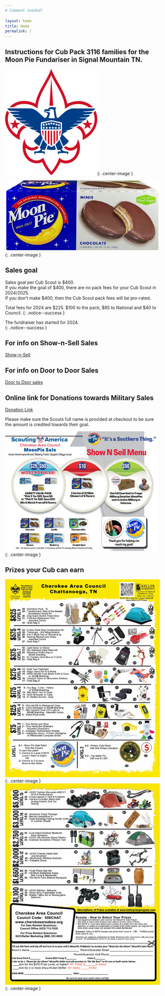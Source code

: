 ```yaml
---
# Comment needed?

layout: home
title: Home
permalink: /
---
```


## Instructions for Cub Pack 3116 families for the Moon Pie Fundariser in Signal Mountain TN.

![Boy Scouts of America logo](/images/bsa-logo-small.png){: .center-image }
<br/>

![Image of moonpie](/images/choc-moon-pie-small.png){: .center-image }

## Sales goal 
Sales goal per Cub Scout is $400.<br/>
If you make the goal of $400, there are no pack fees for your Cub Scout in 2024/2025.<br/>
If you don't make $400, then the Cub Scout pack fees will be pro-rated.

Total fees for 2024 are $225. $100 to the pack, $85 to National and $40 to Council.
{: .notice--success }

The fundraiser has started for 2024.<br/>
{: .notice--success }

## For info on Show-n-Sell Sales
[Show-n-Sell](/shownsell)

## For info on Door to Door Sales
[Door to Door sales](/doortodoor)

## Online link for Donations towards Military Sales 
[Donation Link](https://www.paypal.com/donate/?hosted_button_id=TN68TTSEGJGU2)

Please make sure the Scouts full name is provided at checkout to be sure the amount is credited towards their goal.

![Image of moonpie prices](/images/prices_2024.png){: .center-image }

## Prizes your Cub can earn

![Image1 of moonpie prizes](/images/2024-prizes1.png){: .center-image }
<br/>
![Image2 of moonpie prizes](/images/2024-prizes2.png){: .center-image }

